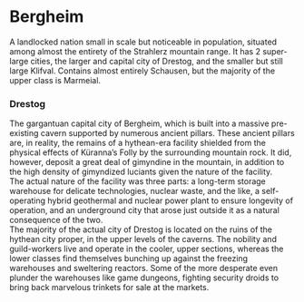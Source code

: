 # Bergheim

A landlocked nation small in scale but noticeable in population, situated among almost the entirety of the Strahlerz mountain range. It has 2 super-large cities, the larger and capital city of Drestog, and the smaller but still large Klifval. Contains almost entirely Schausen, but the majority of the upper class is Marmeial.

### Drestog

The gargantuan capital city of Bergheim, which is built into a massive pre-existing cavern supported by numerous ancient pillars. These ancient pillars are, in reality, the remains of a hythean-era facility shielded from the physical effects of Küranna’s Folly by the surrounding mountain rock. It did, however, deposit a great deal of gimyndine in the mountain, in addition to the high density of gimyndized luciants given the nature of the facility.  
The actual nature of the facility was three parts: a long-term storage warehouse for delicate technologies, nuclear waste, and the like, a self-operating hybrid geothermal and nuclear power plant to ensure longevity of operation, and an underground city that arose just outside it as a natural consequence of the two.  
The majority of the actual city of Drestog is located on the ruins of the hythean city proper, in the upper levels of the caverns. The nobility and guild-workers live and operate in the cooler, upper sections, whereas the lower classes find themselves bunching up against the freezing warehouses and sweltering reactors. Some of the more desperate even plunder the warehouses like game dungeons, fighting security droids to bring back marvelous trinkets for sale at the markets.
